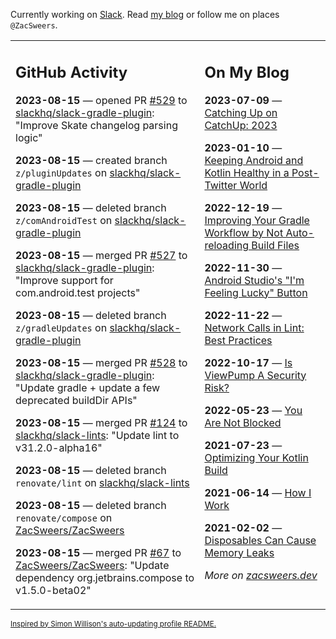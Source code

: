Currently working on [Slack](https://slack.com/). Read [my blog](https://zacsweers.dev/) or follow me on places `@ZacSweers`.

<table><tr><td valign="top" width="60%">

## GitHub Activity
<!-- githubActivity starts -->
**2023-08-15** — opened PR [#529](https://github.com/slackhq/slack-gradle-plugin/pull/529) to [slackhq/slack-gradle-plugin](https://github.com/slackhq/slack-gradle-plugin): "Improve Skate changelog parsing logic"

**2023-08-15** — created branch `z/pluginUpdates` on [slackhq/slack-gradle-plugin](https://github.com/slackhq/slack-gradle-plugin)

**2023-08-15** — deleted branch `z/comAndroidTest` on [slackhq/slack-gradle-plugin](https://github.com/slackhq/slack-gradle-plugin)

**2023-08-15** — merged PR [#527](https://github.com/slackhq/slack-gradle-plugin/pull/527) to [slackhq/slack-gradle-plugin](https://github.com/slackhq/slack-gradle-plugin): "Improve support for com.android.test projects"

**2023-08-15** — deleted branch `z/gradleUpdates` on [slackhq/slack-gradle-plugin](https://github.com/slackhq/slack-gradle-plugin)

**2023-08-15** — merged PR [#528](https://github.com/slackhq/slack-gradle-plugin/pull/528) to [slackhq/slack-gradle-plugin](https://github.com/slackhq/slack-gradle-plugin): "Update gradle + update a few deprecated buildDir APIs"

**2023-08-15** — merged PR [#124](https://github.com/slackhq/slack-lints/pull/124) to [slackhq/slack-lints](https://github.com/slackhq/slack-lints): "Update lint to v31.2.0-alpha16"

**2023-08-15** — deleted branch `renovate/lint` on [slackhq/slack-lints](https://github.com/slackhq/slack-lints)

**2023-08-15** — deleted branch `renovate/compose` on [ZacSweers/ZacSweers](https://github.com/ZacSweers/ZacSweers)

**2023-08-15** — merged PR [#67](https://github.com/ZacSweers/ZacSweers/pull/67) to [ZacSweers/ZacSweers](https://github.com/ZacSweers/ZacSweers): "Update dependency org.jetbrains.compose to v1.5.0-beta02"
<!-- githubActivity ends -->
</td><td valign="top" width="40%">

## On My Blog
<!-- blog starts -->
**2023-07-09** — [Catching Up on CatchUp: 2023](https://www.zacsweers.dev/catching-up-on-catchup-2023/)

**2023-01-10** — [Keeping Android and Kotlin Healthy in a Post-Twitter World](https://www.zacsweers.dev/keeping-android-healthy/)

**2022-12-19** — [Improving Your Gradle Workflow by Not Auto-reloading Build Files](https://www.zacsweers.dev/improving-your-workflow-by-not-auto-reloading-build-files/)

**2022-11-30** — [Android Studio's "I'm Feeling Lucky" Button](https://www.zacsweers.dev/android-studios-im-feeling-lucky-button/)

**2022-11-22** — [Network Calls in Lint: Best Practices](https://www.zacsweers.dev/network-calls-in-lint-best-practices/)

**2022-10-17** — [Is ViewPump A Security Risk?](https://www.zacsweers.dev/is-viewpump-a-security-risk/)

**2022-05-23** — [You Are Not Blocked](https://www.zacsweers.dev/you-are-not-blocked/)

**2021-07-23** — [Optimizing Your Kotlin Build](https://www.zacsweers.dev/optimizing-your-kotlin-build/)

**2021-06-14** — [How I Work](https://www.zacsweers.dev/how-i-work/)

**2021-02-02** — [Disposables Can Cause Memory Leaks](https://www.zacsweers.dev/disposables-can-cause-memory-leaks/)
<!-- blog ends -->
_More on [zacsweers.dev](https://zacsweers.dev/)_
</td></tr></table>

<sub><a href="https://simonwillison.net/2020/Jul/10/self-updating-profile-readme/">Inspired by Simon Willison's auto-updating profile README.</a></sub>